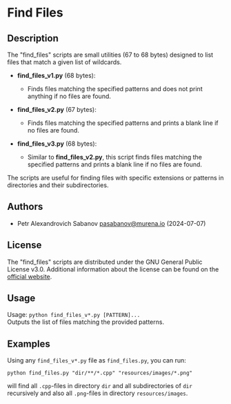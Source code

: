 # Find Files

## Description

The "find_files" scripts are small utilities (67 to 68 bytes) designed to list files that match a given list of wildcards.

- **find_files_v1.py** (68 bytes):
    - Finds files matching the specified patterns and does not print anything if no files are found.

- **find_files_v2.py** (67 bytes):
    - Finds files matching the specified patterns and prints a blank line if no files are found.

- **find_files_v3.py** (68 bytes):
    - Similar to **find_files_v2.py**, this script finds files matching the specified patterns and prints a blank line if no files are found.

The scripts are useful for finding files with specific extensions or patterns in directories and their subdirectories.

## Authors

- Petr Alexandrovich Sabanov <pasabanov@murena.io> (2024-07-07)

## License

The "find_files" scripts are distributed under the GNU General Public License v3.0. Additional information about the license can be found on the [official website](https://www.gnu.org/licenses/gpl-3.0.html).

## Usage

Usage: `python find_files_v*.py [PATTERN]...`  
Outputs the list of files matching the provided patterns.

## Examples

Using any `find_files_v*.py` file as `find_files.py`, you can run:

```
python find_files.py "dir/**/*.cpp" "resources/images/*.png"
```
will find all `.cpp`-files in directory `dir` and all subdirectories of `dir` recursively and also all `.png`-files in directory `resources/images`.